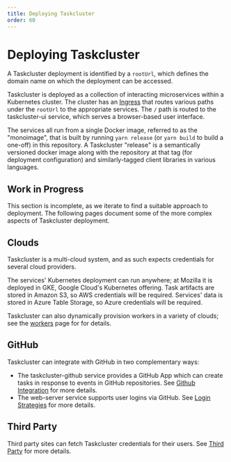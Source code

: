 ```yaml
---
title: Deploying Taskcluster
order: 60
---
```


# Deploying Taskcluster

A Taskcluster deployment is identified by a `rootUrl`, which defines the domain name on which the deployment can be accessed.

Taskcluster is deployed as a collection of interacting microservices within a Kubernetes cluster.
The cluster has an [Ingress](https://kubernetes.io/docs/concepts/services-networking/ingress/) that routes various paths under the `rootUrl` to the appropriate services.
The `/` path is routed to the taskcluster-ui service, which serves a browser-based user interface.

The services all run from a single Docker image, referred to as the "monoimage", that is built by running `yarn release` (or `yarn build` to build a one-off) in this repository.
A Taskcluster "release" is a semantically versioned docker image along with the repository at that tag (for deployment configuration) and similarly-tagged client libraries in various languages.

## Work in Progress

This section is incomplete, as we iterate to find a suitable approach to deployment.
The following pages document some of the more complex aspects of Taskcluster deployment.

## Clouds

Taskcluster is a multi-cloud system, and as such expects credentials for several cloud providers.

The services' Kubernetes deployment can run anywhere; at Mozilla it is deployed in GKE, Google Cloud's Kubernetes offering.
Task artifacts are stored in Amazon S3, so AWS credentials will be required.
Services' data is stored in Azure Table Storage, so Azure credentials will be required.

Taskcluster can also dynamically provision workers in a variety of clouds; see the [workers](./workers) page for for details.

## GitHub

Taskcluster can integrate with GitHub in two complementary ways:
* The taskcluster-github service provides a GitHub App which can create tasks in response to events in GitHub repositories. See [Github Integration](./github) for more details.
* The web-server service supports user logins via GitHub.  See [Login Strategies](./login-strategies) for more details.

## Third Party

Third party sites can fetch Taskcluster credentials for their users. See [Third Party](./third-party.md) for more details.

